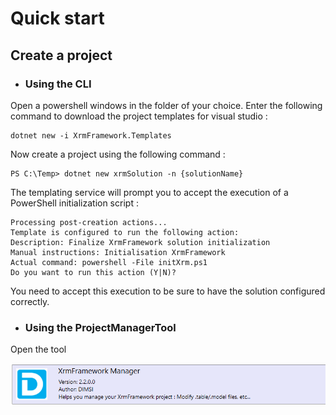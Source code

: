 # Quick start


## Create a project

- ### Using the CLI
Open a powershell windows in the folder of your choice.
Enter the following command to download the project templates for visual studio :
 
 ```PS
 dotnet new -i XrmFramework.Templates
 ```
 
 Now create a project using the following command :
 
 ```PS
PS C:\Temp> dotnet new xrmSolution -n {solutionName}
 ```
 
 The templating service will prompt you to accept the execution of a PowerShell initialization script :

```PS
Processing post-creation actions...
Template is configured to run the following action:
Description: Finalize XrmFramework solution initialization
Manual instructions: Initialisation XrmFramework
Actual command: powershell -File initXrm.ps1
Do you want to run this action (Y|N)?
```

You need to accept this execution to be sure to have the solution configured correctly.
 
- ### Using the ProjectManagerTool

Open the tool 

![Tool](docs/images/ToolPic.PNG)

